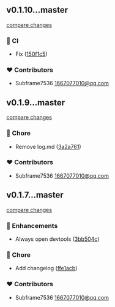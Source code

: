 
## v0.1.10...master

[compare changes](https://github.com/jerry7536/electron/compare/v0.1.10...master)


### 🤖 CI

  - Fix ([150f1c5](https://github.com/jerry7536/electron/commit/150f1c5))

### ❤️  Contributors

- Subframe7536 <1667077010@qq.com>

## v0.1.9...master

[compare changes](https://github.com/jerry7536/electron/compare/v0.1.9...master)


### 🏡 Chore

  - Remove log.md ([3a2a761](https://github.com/jerry7536/electron/commit/3a2a761))

### ❤️  Contributors

- Subframe7536 <1667077010@qq.com>

## v0.1.7...master

[compare changes](https://github.com/jerry7536/electron/compare/v0.1.7...master)


### 🚀 Enhancements

  - Always open devtools ([3bb504c](https://github.com/jerry7536/electron/commit/3bb504c))

### 🏡 Chore

  - Add changelog ([ffe1acb](https://github.com/jerry7536/electron/commit/ffe1acb))

### ❤️  Contributors

- Subframe7536 <1667077010@qq.com>


